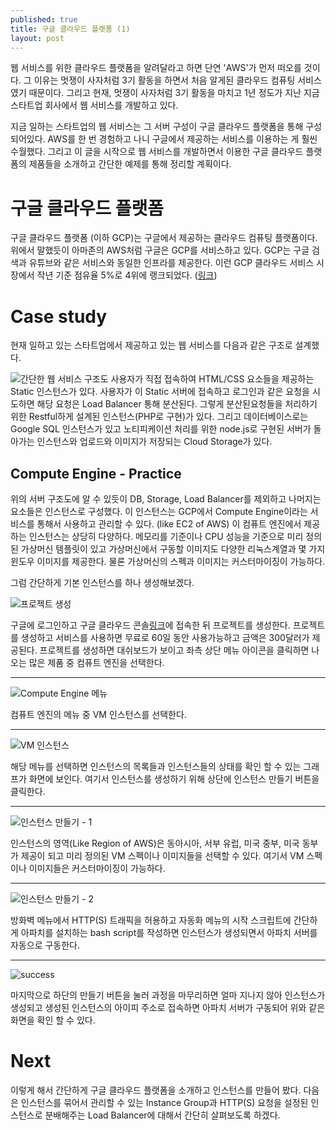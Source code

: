 ```yaml
---
published: true
title: 구글 클라우드 플랫폼 (1)
layout: post
---
```


웹 서비스를 위한 클라우드 플랫폼을 알려달라고 하면 단연 'AWS'가 먼저 떠오를 것이다. 그 이유는 멋쟁이 사자처럼 3기 활동을 하면서 처음 알게된 클라우드 컴퓨팅 서비스였기 때문이다. 그리고 현재, 멋쟁이 사자처럼 3기 활동을 마치고 1년 정도가 지난 지금 스타트업 회사에서 웹 서비스를 개발하고 있다. 

지금 일하는 스타트업의 웹 서비스는 그 서버 구성이 구글 클라우드 플랫폼을 통해 구성되어있다. AWS를 한 번 경험하고 나니 구글에서 제공하는 서비스를 이용하는 게 훨씬 수월했다. 그리고 이 글을 시작으로 웹 서비스를 개발하면서 이용한 구글 클라우드 플랫폼의 제품들을 소개하고 간단한 예제를 통해 정리할 계획이다.
  
  
  
# 구글 클라우드 플랫폼
구글 클라우드 플랫폼 (이하 GCP)는 구글에서 제공하는 클라우드 컴퓨팅 플랫폼이다. 위에서 말했듯이 아마존의 AWS처럼 구글은 GCP를 서비스하고 있다.  GCP는 구글 검색과 유튜브와 같은 서비스와 동일한 인프라를 제공한다. 이런 GCP 클라우드 서비스 시장에서 작년 기준 점유율 5%로 4위에 랭크되었다. ([링크](http://www.itworld.co.kr/tags/51741/aws/91705))
  
  
# Case study
현재 일하고 있는 스타트업에서 제공하고 있는 웹 서비스를 다음과 같은 구조로 설계했다.
  
  
![간단한 웹 서비스 구조도](https://cloud.githubusercontent.com/assets/6007758/16329009/93032b34-3a1a-11e6-9252-3a0fb9819de7.png)
사용자가 직접 접속하여 HTML/CSS 요소들을 제공하는 Static 인스턴스가 있다. 사용자가 이 Static 서버에 접속하고 로그인과 같은 요청을 시도하면 해당 요청은 Load Balancer 통해 분산된다. 그렇게 분산된요청들을 처리하기 위한 Restful하게 설계된 인스턴스(PHP로 구현)가 있다. 그리고 데이터베이스로는 Google SQL 인스턴스가 있고 노티피케이션 처리를 위한 node.js로 구현된 서버가 돌아가는 인스턴스와 업로드와 이미지가 저장되는 Cloud Storage가 있다. 
  
  
## Compute Engine - Practice
위의 서버 구조도에 알 수 있듯이 DB, Storage, Load Balancer를 제외하고 나머지는 요소들은 인스턴스로 구성했다. 이 인스턴스는 GCP에서 Compute Engine이라는 서비스를 통해서 사용하고 관리할 수 있다. (like EC2 of AWS) 이 컴퓨트 엔진에서 제공하는 인스턴스는 상당히 다양하다. 메모리를 기준이나 CPU 성능을 기준으로 미리 정의된 가상머신 템플릿이 있고 가상머신에서 구동할 이미지도 다양한 리눅스계열과 몇 가지 윈도우 이미지를 제공한다. 물론 가상머신의 스펙과 이미지는 커스터마이징이 가능하다. 


그럼 간단하게 기본 인스턴스를 하나 생성해보겠다. 

![프로젝트 생성](https://cloud.githubusercontent.com/assets/6007758/16329360/e183e670-3a1c-11e6-9ec5-d51fe1c9bd2f.png)

구글에 로그인하고 구글 클라우드 콘솔[링크](https://console.cloud.google.com)에 접속한 뒤 프로젝트를 생성한다. 프로젝트를 생성하고 서비스를 사용하면 무료로 60일 동안 사용가능하고 금액은 300달러가 제공된다. 프로젝트를 생성하면 대쉬보드가 보이고 좌측 상단 메뉴 아이콘을 클릭하면 나오는 많은 제품 중 컴퓨트 엔진을 선택한다. 
  
  
***
![Compute Engine 메뉴](https://cloud.githubusercontent.com/assets/6007758/16329439/6388ad86-3a1d-11e6-852e-8f42dd0427b1.png)

컴퓨트 엔진의 메뉴 중 VM 인스턴스를 선택한다. 
  
  
***
![VM 인스턴스](https://cloud.githubusercontent.com/assets/6007758/16329496/f9d1942e-3a1d-11e6-8a89-620c7a40a572.png)

해당 메뉴를 선택하면 인스턴스의 목록들과 인스턴스들의 상태를 확인 할 수 있는 그래프가 화면에 보인다. 여기서 인스턴스를 생성하기 위해 상단에 인스턴스 만들기 버튼을 클릭한다.
  
  
***
![인스턴스 만들기 - 1](https://cloud.githubusercontent.com/assets/6007758/16329503/1acf7362-3a1e-11e6-899b-c20020c5c326.png)

인스턴스의 영역(Like Region of AWS)은 동아시아, 서부 유럽, 미국 중부, 미국 동부가 제공이 되고 미리 정의된 VM 스펙이나 이미지들을 선택할 수 있다. 여기서 VM 스펙이나 이미지들은 커스터마이징이 가능하다.
  
  
***
![인스턴스 만들기 - 2](https://cloud.githubusercontent.com/assets/6007758/16329656/9a386c26-3a1e-11e6-8859-31852bff45b7.png)

방화벽 메뉴에서 HTTP(S) 트래픽을 허용하고 자동화 메뉴의 시작 스크립트에 간단하게 아파치를 설치하는 bash script를 작성하면 인스턴스가 생성되면서 아파치 서버를 자동으로 구동한다.
  
  
***
![success](https://cloud.githubusercontent.com/assets/6007758/16329690/dfc72cd2-3a1e-11e6-91cc-3c1d4b0796c8.png)

마지막으로 하단의 만들기 버튼을 눌러 과정을 마무리하면 얼마 지나지 않아 인스턴스가 생성되고 생성된 인스턴스의 아이피 주소로 접속하면 아파치 서버가 구동되어 위와 같은 화면을 확인 할 수 있다.
  
  

# Next
이렇게 해서 간단하게 구글 클라우드 플랫폼을 소개하고 인스턴스를 만들어 봤다. 다음은 인스턴스를 묶어서 관리할 수 있는 Instance Group과 HTTP(S) 요청을 설정된 인스턴스로 분배해주는 Load Balancer에 대해서 간단히 살펴보도록 하겠다.
